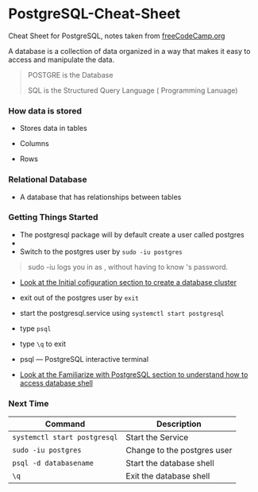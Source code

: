 # PostgreSQL-Cheat-Sheet
Cheat Sheet for PostgreSQL, notes taken from [freeCodeCamp.org](https://www.youtube.com/watch?v=qw--VYLpxG4&t=4204s)


A database is a collection of data organized in a way that makes it easy to access and manipulate the data.

> POSTGRE is the Database
> 
> SQL is the Structured Query Language ( Programming Lanuage)

### How data is stored

* Stores data in tables

* Columns 

* Rows

### Relational Database 

  * A database that has relationships between tables

### Getting Things Started

  * The postgresql package will by default create a user called postgres
  * 
  * Switch to the postgres user by `sudo -iu postgres`
> sudo -iu <username> logs you in as <username>, without having to know <username>'s password.

  * [Look at the Initial cofiguration section to create a database cluster](https://wiki.archlinux.org/title/PostgreSQL)
  * exit out of the postgres user by `exit`
  * start the postgresql.service using `systemctl start postgresql`
  * type `psql`
  * type `\q` to exit

* psql — PostgreSQL interactive terminal

* [Look at the Familiarize with PostgreSQL section to understand how to access database shell](https://wiki.archlinux.org/title/PostgreSQL)


### Next Time
| Command | Description |
| ----------- | ----------- |
| `systemctl start postgresql` | Start the Service |
| `sudo -iu postgres` | Change to the postgres user |
| `psql -d databasename` | Start the database shell |
| `\q` | Exit the database shell |